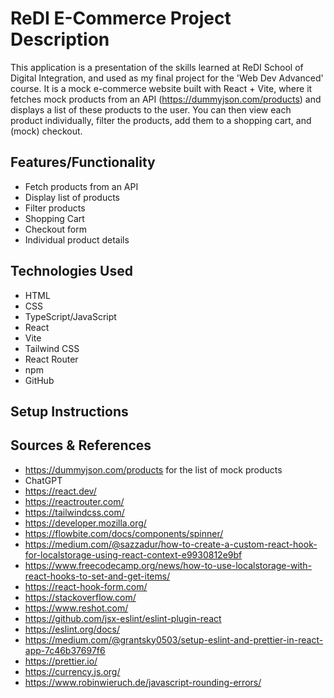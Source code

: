 # ReDI E-Commerce Project Description

This application is a presentation of the skills learned at ReDI School of Digital
Integration, and used as my final project for the 'Web Dev Advanced' course.
It is a mock e-commerce website built with React + Vite, where it fetches
mock products from an API (https://dummyjson.com/products) and displays a list
of these products to the user. You can then view each product individually,
filter the products, add them to a shopping cart, and (mock) checkout.

## Features/Functionality

- Fetch products from an API
- Display list of products
- Filter products
- Shopping Cart
- Checkout form
- Individual product details

## Technologies Used

- HTML
- CSS
- TypeScript/JavaScript
- React
- Vite
- Tailwind CSS
- React Router
- npm
- GitHub

## Setup Instructions

## Sources & References

- https://dummyjson.com/products for the list of mock products
- ChatGPT
- https://react.dev/
- https://reactrouter.com/
- https://tailwindcss.com/
- https://developer.mozilla.org/
- https://flowbite.com/docs/components/spinner/
- https://medium.com/@sazzadur/how-to-create-a-custom-react-hook-for-localstorage-using-react-context-e9930812e9bf
- https://www.freecodecamp.org/news/how-to-use-localstorage-with-react-hooks-to-set-and-get-items/
- https://react-hook-form.com/
- https://stackoverflow.com/
- https://www.reshot.com/
- https://github.com/jsx-eslint/eslint-plugin-react
- https://eslint.org/docs/
- https://medium.com/@grantsky0503/setup-eslint-and-prettier-in-react-app-7c46b37697f6
- https://prettier.io/
- https://currency.js.org/
- https://www.robinwieruch.de/javascript-rounding-errors/

